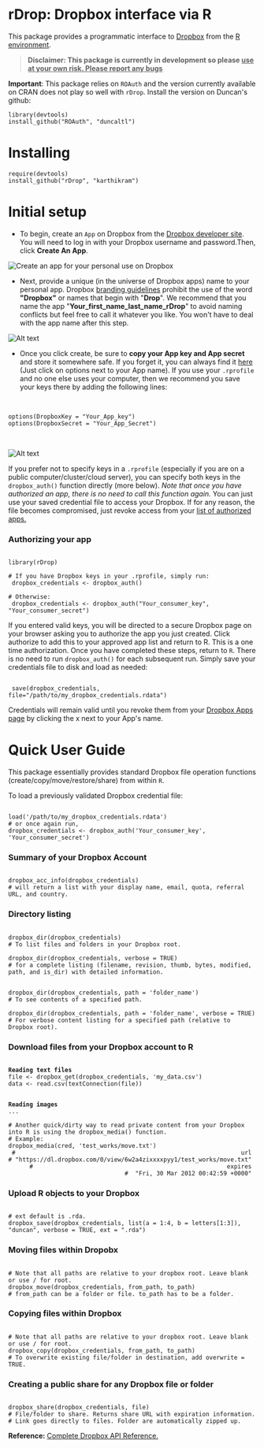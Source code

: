 # rDrop: Dropbox interface via R

This package provides a  programmatic interface to [Dropbox](https://www2.dropbox.com/home) from the [R environment](http://www.r-project.org/).

> **Disclaimer: This package is currently in development so please <u>use at your own risk. Please report any bugs</u>**

**Important**: This package relies on `ROAuth` and the version currently available on CRAN does not play so well with `rDrop`. Install the version on Duncan's github:

```
library(devtools)
install_github("ROAuth", "duncaltl")
```

# Installing
```
require(devtools)
install_github("rDrop", "karthikram")
```

# Initial setup
* To begin, create an `App` on Dropbox from the [Dropbox developer site](https://www2.dropbox.com/developers/apps). You will need to log in with your Dropbox username and password.Then, click **Create An App**.

![Create an app for your personal use on Dropbox](https://github.com/karthikram/rDrop/blob/master/screenshots/create_app.png?raw=true
)

* Next, provide a unique (in the universe of Dropbox apps) name to your personal app. Dropbox [branding guidelines](https://www2.dropbox.com/developers/reference/branding)  prohibit the use of the word **"Dropbox"** or names that begin with "**Drop**". We recommend that you name the app "**Your_first_name_last_name_rDrop**" to avoid naming conflicts but feel free to call it whatever you like. You won't have to deal with the app name after this step.


![Alt text](https://github.com/karthikram/rDrop/blob/master/screenshots/name_your_app.png?raw=true)

* Once you click create, be sure to **copy your App key and App secret** and store it somewhere safe. If you forget it, you can always find it [here](https://www.dropbox.com/developers/apps) (Just click on options next to your App name).  If you use your `.rprofile` and no one else uses your computer,  then we recommend you save your keys there by adding the following lines: <br><br>
<pre><code>
options(DropboxKey = "Your_App_key")
options(DropboxSecret = "Your_App_Secret")
</code></pre>
<br>

![Alt text](https://github.com/karthikram/rDrop/blob/master/screenshots/keys.png?raw=true)

If you prefer not to specify keys in a `.rprofile` (especially if you are on a public computer/cluster/cloud server), you can specify both keys in the `dropbox_auth()` function directly (more below). <em>Note that once you have authorized an app, there is no need to call this function again.</em> You can just use your saved credential file to access your Dropbox. If for any reason, the file becomes compromised, just revoke access from your [list of authorized apps.](https://www2.dropbox.com/account#applications)

### Authorizing your app
<pre><code>
library(rDrop)

&#35; If you have Dropbox keys in your .rprofile, simply run:
 dropbox_credentials &lt;- dropbox_auth()

&#35; Otherwise:
 dropbox_credentials &lt;- dropbox_auth("Your_consumer_key", "Your_consumer_secret")
</code></pre>


If you entered valid keys, you will be directed to a secure Dropbox page on your browser asking you to authorize the app you just created. Click authorize to add this to your approved app list and return to R. This is a one time authorization. Once you have completed these steps, return to `R`. There is no need to run `dropbox_auth()` for each subsequent run. Simply save your credentials file to disk and load as needed:

<pre><code>
 save(dropbox_credentials, file="/path/to/my_dropbox_credentials.rdata")
</code></pre>

Credentials will remain valid until you revoke them from your [Dropbox Apps page](https://www2.dropbox.com/developers/apps) by clicking the x next to your App's name.

# Quick User Guide
This package essentially provides standard Dropbox file operation functions (create/copy/move/restore/share) from within `R`.

To load a previously validated Dropbox credential file:
<pre><code>
load('/path/to/my_dropbox_credentials.rdata')
&#35; or once again run,
dropbox_credentials &lt;- dropbox_auth('Your_consumer_key', 'Your_consumer_secret')
</code></pre>

### Summary of your Dropbox Account
<pre><code>
dropbox_acc_info(dropbox_credentials)
&#35; will return a list with your display name, email, quota, referral URL, and country.
</code></pre>

### Directory listing
<pre><code>
dropbox_dir(dropbox_credentials)
&#35; To list files and folders in your Dropbox root.

dropbox_dir(dropbox_credentials, verbose = TRUE)
&#35; for a complete listing (filename, revision, thumb, bytes, modified, path, and is_dir) with detailed information.


dropbox_dir(dropbox_credentials, path = 'folder_name')
&#35; To see contents of a specified path.

dropbox_dir(dropbox_credentials, path = 'folder_name', verbose = TRUE)
&#35; For verbose content listing for a specified path (relative to Dropbox root).
</code></pre>


### Download files from your Dropbox account to R
<pre><code>
<strong>Reading text files</strong>
file &lt;- dropbox_get(dropbox_credentials, 'my_data.csv')
data &lt;- read.csv(textConnection(file))
<br>
<strong>Reading images</strong>
...

&#35; Another quick/dirty way to read private content from your Dropbox into R is using the dropbox_media() function.
&#35; Example:
dropbox_media(cred, 'test_works/move.txt')
 &#35;                                                                url
&#35; "https://dl.dropbox.com/0/view/6w2a4zixxxxpyy1/test_works/move.txt"
      &#35;                                                       expires
                                 &#35;  "Fri, 30 Mar 2012 00:42:59 +0000"
</code></pre>

### Upload R objects to your Dropbox
<pre><code>
&#35; ext default is .rda.
dropbox_save(dropbox_credentials, list(a = 1:4, b = letters[1:3]), "duncan", verbose = TRUE, ext = ".rda")
</code></pre>

### Moving files within Dropobx
<pre><code>
&#35; Note that all paths are relative to your dropbox root. Leave blank or use / for root.
dropbox_move(dropbox_credentials, from_path, to_path)
&#35; from_path can be a folder or file. to_path has to be a folder.
</code></pre>

### Copying files within Dropbox
<pre><code>
&#35; Note that all paths are relative to your dropbox root. Leave blank or use / for root.
dropbox_copy(dropbox_credentials, from_path, to_path)
&#35; To overwrite existing file/folder in destination, add overwrite = TRUE.
</code></pre>

### Creating a public share for any Dropbox file or folder
<pre><code>
dropbox_share(dropbox_credentials, file)
&#35; File/folder to share. Returns share URL with expiration information.
&#35; Link goes directly to files. Folder are automatically zipped up.
</code></pre>

**Reference:**
[Complete Dropbox API Reference.](https://www2.dropbox.com/developers/reference/api)

